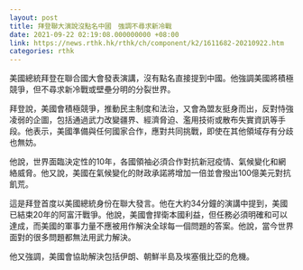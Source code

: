 ```yaml
---
layout: post
title: 拜登聯大演說沒點名中國　強調不尋求新冷戰
date: 2021-09-22 02:19:08.000000000 +08:00
link: https://news.rthk.hk/rthk/ch/component/k2/1611682-20210922.htm
categories: rthk
---
```


美國總統拜登在聯合國大會發表演講，沒有點名直接提到中國。他強調美國將積極競爭，但不尋求新冷戰或壁壘分明的分裂世界。

拜登說，美國會積極競爭，推動民主制度和法治，又會為盟友挺身而出，反對恃強凌弱的企圖，包括通過武力改變疆界、經濟脅迫、濫用技術或散布失實資訊等手段。他表示，美國準備與任何國家合作，應對共同挑戰，即使在其他領域存有分歧也無妨。

他說，世界面臨決定性的10年，各國領袖必須合作對抗新冠疫情、氣候變化和網絡威脅。他又說，美國在氣候變化的財政承諾將增加一倍並會撥出100億美元對抗飢荒。

這是拜登首度以美國總統身份在聯大發言。他在大約34分鐘的演講中提到，美國已結束20年的阿富汗戰爭。他說，美國會捍衛本國利益，但任務必須明確和可以達成，而美國的軍事力量不應被用作解決全球每一個問題的答案。他說，當今世界面對的很多問題都無法用武力解決。

他又強調，美國會協助解決包括伊朗、朝鮮半島及埃塞俄比亞的危機。
